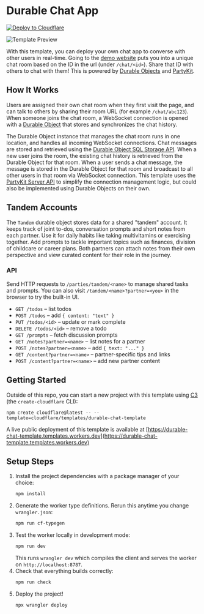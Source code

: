 # Durable Chat App

[![Deploy to Cloudflare](https://deploy.workers.cloudflare.com/button)](https://deploy.workers.cloudflare.com/?url=https://github.com/cloudflare/templates/tree/main/durable-chat-template)

![Template Preview](https://imagedelivery.net/wSMYJvS3Xw-n339CbDyDIA/da00d330-9a3b-40a2-e6df-b08813fb7200/public)

<!-- dash-content-start -->

With this template, you can deploy your own chat app to converse with other users in real-time. Going to the [demo website](https://durable-chat-template.templates.workers.dev) puts you into a unique chat room based on the ID in the url (under `/chat/<id>`). Share that ID with others to chat with them! This is powered by [Durable Objects](https://developers.cloudflare.com/durable-objects/) and [PartyKit](https://www.partykit.io/).

## How It Works

Users are assigned their own chat room when they first visit the page, and can talk to others by sharing their room URL (for example `/chat/abc123`). When someone joins the chat room, a WebSocket connection is opened with a [Durable Object](https://developers.cloudflare.com/durable-objects/) that stores and synchronizes the chat history.

The Durable Object instance that manages the chat room runs in one location, and handles all incoming WebSocket connections. Chat messages are stored and retrieved using the [Durable Object SQL Storage API](https://developers.cloudflare.com/durable-objects/api/sql-storage/). When a new user joins the room, the existing chat history is retrieved from the Durable Object for that room. When a user sends a chat message, the message is stored in the Durable Object for that room and broadcast to all other users in that room via WebSocket connection. This template uses the [PartyKit Server API](https://docs.partykit.io/reference/partyserver-api/) to simplify the connection management logic, but could also be implemented using Durable Objects on their own.

<!-- dash-content-end -->

## Tandem Accounts

The `Tandem` durable object stores data for a shared "tandem" account. It keeps
track of joint to-dos, conversation prompts and short notes from each partner.
Use it for daily habits like taking multivitamins or exercising together. Add
prompts to tackle important topics such as finances, division of childcare or
career plans. Both partners can attach notes from their own perspective and view
curated content for their role in the journey.

### API

Send HTTP requests to `/parties/tandem/<name>` to manage shared tasks and prompts.
You can also visit `/tandem/<name>?partner=<you>` in the browser to try the built-in UI.

- `GET /todos` – list todos
- `POST /todos` – add `{ content: "text" }`
- `PUT /todos/<id>` – update or mark complete
- `DELETE /todos/<id>` – remove a todo
- `GET /prompts` – fetch discussion prompts
- `GET /notes?partner=<name>` – list notes for a partner
- `POST /notes?partner=<name>` – add `{ text: "..." }`
- `GET /content?partner=<name>` – partner-specific tips and links
- `POST /content?partner=<name>` – add new partner content

## Getting Started

Outside of this repo, you can start a new project with this template using [C3](https://developers.cloudflare.com/pages/get-started/c3/) (the `create-cloudflare` CLI):

```
npm create cloudflare@latest -- --template=cloudflare/templates/durable-chat-template
```

A live public deployment of this template is available at [https://durable-chat-template.templates.workers.dev](https://durable-chat-template.templates.workers.dev)

## Setup Steps

1. Install the project dependencies with a package manager of your choice:
   ```bash
   npm install
   ```
2. Generate the worker type definitions. Rerun this anytime you change
   `wrangler.json`:
   ```bash
   npm run cf-typegen
   ```
3. Test the worker locally in development mode:
   ```bash
   npm run dev
   ```
   This runs `wrangler dev` which compiles the client and serves the worker
   on `http://localhost:8787`.
4. Check that everything builds correctly:
   ```bash
   npm run check
   ```
5. Deploy the project!
   ```bash
   npx wrangler deploy
   ```
